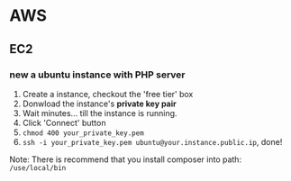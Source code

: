 # AWS

## EC2

### new a ubuntu instance with PHP server
1. Create a instance, checkout the 'free tier' box
2. Donwload the instance's __private key pair__
3. Wait minutes... till the instance is running.
4. Click 'Connect' button
5. `chmod 400 your_private_key.pem`
6. `ssh -i your_private_key.pem ubuntu@your.instance.public.ip`, done!
   
Note: There is recommend that you install composer into path: `/use/local/bin`
